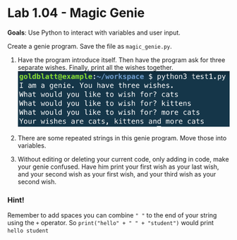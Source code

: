 # Lab 1.04 - Magic Genie

**Goals**: Use Python to interact with variables and user input. 

Create a genie program. Save the file as `magic_genie.py`. 

1. Have the program introduce itself. Then have the program ask for three separate wishes. Finally, print all the wishes together. ![magic_genie_output](magic_genie_output.png)

2.  There are some repeated strings in this genie program. Move those into variables.   

3.  Without editing or deleting your current code, only adding in code, make your genie confused. Have him print your first wish as your last wish, and your second wish as your first wish, and your third wish as your second wish.  

### Hint!
Remember to add spaces you can combine `" "`  to the end of your string using the `+` operator. So `print("hello" + " " + "student")` would print `hello student`